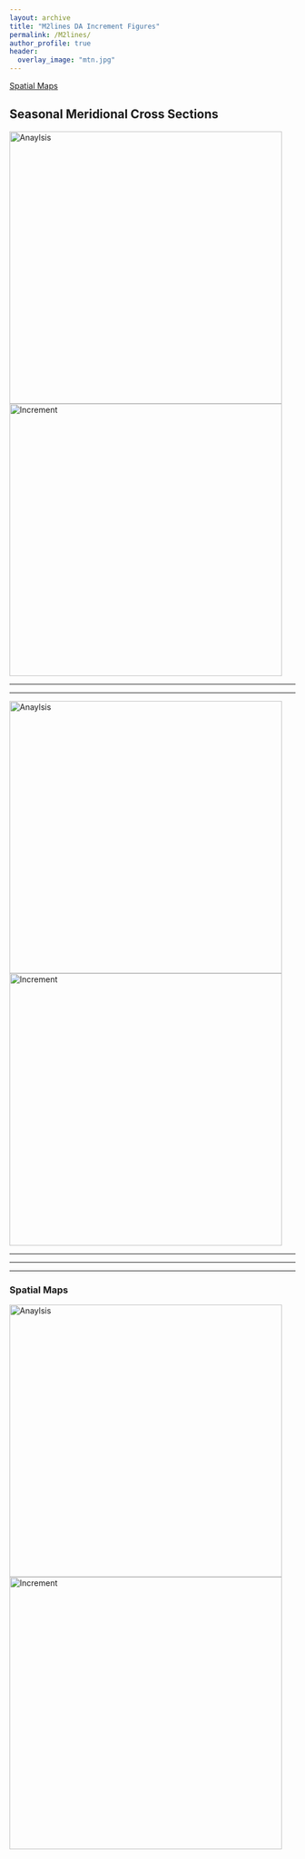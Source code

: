 ```yaml
---
layout: archive
title: "M2lines DA Increment Figures"
permalink: /M2lines/
author_profile: true
header:
  overlay_image: "mtn.jpg"
---
```

<!-- 
{% if author.googlescholar %}
  You can also find my articles on <u><a href="{{author.googlescholar}}">my Google Scholar profile</a>.</u>
{% endif %}

{% include base_path %}

{% for post in site.publications reversed %}
  {% include archive-single.html %}
{% endfor %}

 -->
<!-- To do: 
1) d4pdf noise change project 
2) Cody CCA static teleconnection 
3) mike climate reservoir operations
 -->

[Spatial Maps](#SpMap)



## Seasonal Meridional Cross Sections

<img src="http://willychap.github.io/images/DA_increments/U_Analysis_Seasons.png" alt="Anaylsis" width="480"/><img src="http://willychap.github.io/images/DA_increments/U_Increment_Seasons.png" alt="Increment" width="480"/>

*****
*****

<img src="http://willychap.github.io/images/DA_increments/U_Analysis_Seasons.png" alt="Anaylsis" width="480"/><img src="http://willychap.github.io/images/DA_increments/U_Increment_Seasons.png" alt="Increment" width="480"/>



*****
*****
*****

### Spatial Maps 
<a name="SpMap"></a>
<img src="http://willychap.github.io/images/DA_increments/U_Analysis_Seasons.png" alt="Anaylsis" width="480"/><img src="http://willychap.github.io/images/DA_increments/U_Increment_Seasons.png" alt="Increment" width="480"/>